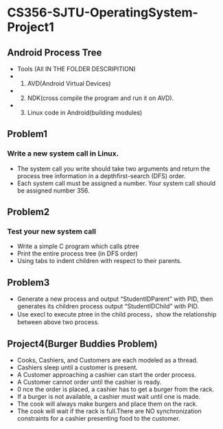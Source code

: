 # CS356-SJTU-OperatingSystem-Project1
## Android Process Tree
* Tools (All IN THE FOLDER DESCRIPITION)
* 1.  AVD(Android Virtual Devices)
* 2.  NDK(cross compile the program and run it on AVD).
* 3.  Linux code in Android(building modules)

## Problem1
### Write a new system call in Linux.
* The system call you write should take two arguments and return the process tree information in a depthfirst-search (DFS) order.
* Each system call must be assigned a number. Your system call should be assigned number 356.

## Problem2
### Test your new system call
* Write a simple C program which calls ptree
* Print the entire process tree (in DFS order)
* Using tabs to indent children with respect to their parents.

## Problem3
* Generate a new process and output “StudentIDParent” with PID, then generates its children process output “StudentIDChild” with PID.
* Use execl to execute ptree in the child process，show the relationship between above two process.

## Project4(Burger Buddies Problem)
* Cooks, Cashiers, and Customers are each modeled as a thread.
* Cashiers sleep until a customer is present.
* A Customer approaching a cashier can start the order process.
* A Customer cannot order until the cashier is ready.
* 0 nce the order is placed, a cashier has to get a burger from the rack.
* If a burger is not available, a cashier must wait until one is made.
* The cook will always make burgers and place them on the
  rack.
* The cook will wait if the rack is full.There are NO synchronization constraints for a cashier presenting food to the customer.


